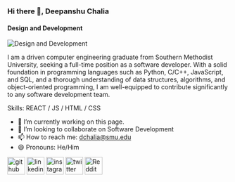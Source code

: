 ### Hi there 👋, Deepanshu Chalia
#### Design and Development
![Design and Development](https://arturssmirnovs.github.io/github-profile-readme-generator/images/banner.png)

I am a driven computer engineering graduate from Southern Methodist University, seeking a full-time position as a software developer. With a solid foundation in programming languages such as Python, C/C++, JavaScript, and SQL, and a thorough understanding of data structures, algorithms, and object-oriented programming, I am well-equipped to contribute significantly to any software development team.

Skills: REACT / JS / HTML / CSS

- 🔭 I’m currently working on this page. 
- 👯 I’m looking to collaborate on Software Development 
- 📫 How to reach me: dchalia@smu.edu 
- 😄 Pronouns: He/Him 


[<img src='https://cdn.jsdelivr.net/npm/simple-icons@3.0.1/icons/github.svg' alt='github' height='40'>](https://github.com/chalia082)  [<img src='https://cdn.jsdelivr.net/npm/simple-icons@3.0.1/icons/linkedin.svg' alt='linkedin' height='40'>](https://www.linkedin.com/in/deep-chalia/)  [<img src='https://cdn.jsdelivr.net/npm/simple-icons@3.0.1/icons/instagram.svg' alt='instagram' height='40'>](https://www.instagram.com/deepanshu.chalia/)  [<img src='https://cdn.jsdelivr.net/npm/simple-icons@3.0.1/icons/twitter.svg' alt='twitter' height='40'>](https://twitter.com/ChaliaDeepanshu)  [<img src='https://cdn.jsdelivr.net/npm/simple-icons@3.0.1/icons/reddit.svg' alt='Reddit' height='40'>](https://www.reddit.com/user/cherry-odyssey)  


